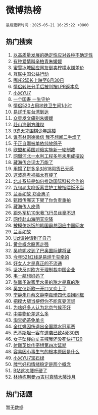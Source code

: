 # 微博热榜

`最后更新时间：2025-05-21 16:25:22 +0800`

## 热门搜索

1. [以高质量发展的确定性应对各种不确定性](https://m.weibo.cn/search?containerid=100103type%3D1%26t%3D10%26q%3D%23%E4%BB%A5%E9%AB%98%E8%B4%A8%E9%87%8F%E5%8F%91%E5%B1%95%E7%9A%84%E7%A1%AE%E5%AE%9A%E6%80%A7%E5%BA%94%E5%AF%B9%E5%90%84%E7%A7%8D%E4%B8%8D%E7%A1%AE%E5%AE%9A%E6%80%A7%23&stream_entry_id=51&isnewpage=1&extparam=seat%3D1%26pos%3D0%26q%3D%2523%25E4%25BB%25A5%25E9%25AB%2598%25E8%25B4%25A8%25E9%2587%258F%25E5%258F%2591%25E5%25B1%2595%25E7%259A%2584%25E7%25A1%25AE%25E5%25AE%259A%25E6%2580%25A7%25E5%25BA%2594%25E5%25AF%25B9%25E5%2590%2584%25E7%25A7%258D%25E4%25B8%258D%25E7%25A1%25AE%25E5%25AE%259A%25E6%2580%25A7%2523%26stream_entry_id%3D51%26c_type%3D51%26filter_type%3Drealtimehot%26cate%3D10103%26dgr%3D0%26display_time%3D1747815921%26pre_seqid%3D17478159212030327756049)
1. [有种爱情叫辛柏青朱媛媛](https://m.weibo.cn/search?containerid=100103type%3D1%26t%3D10%26q%3D%23%E6%9C%89%E7%A7%8D%E7%88%B1%E6%83%85%E5%8F%AB%E8%BE%9B%E6%9F%8F%E9%9D%92%E6%9C%B1%E5%AA%9B%E5%AA%9B%23&stream_entry_id=31&isnewpage=1&extparam=seat%3D1%26pos%3D0%26q%3D%2523%25E6%259C%2589%25E7%25A7%258D%25E7%2588%25B1%25E6%2583%2585%25E5%258F%25AB%25E8%25BE%259B%25E6%259F%258F%25E9%259D%2592%25E6%259C%25B1%25E5%25AA%259B%25E5%25AA%259B%2523%26realpos%3D1%26c_type%3D31%26cate%3D5001%26stream_entry_id%3D31%26dgr%3D0%26lcate%3D5001%26flag%3D1%26band_rank%3D1%26filter_type%3Drealtimehot%26display_time%3D1747815921%26pre_seqid%3D17478159212030327756049)
1. [蜜雪冰城回应网友倒卖柠檬水赚差价](https://m.weibo.cn/search?containerid=100103type%3D1%26t%3D10%26q%3D%23%E8%9C%9C%E9%9B%AA%E5%86%B0%E5%9F%8E%E5%9B%9E%E5%BA%94%E7%BD%91%E5%8F%8B%E5%80%92%E5%8D%96%E6%9F%A0%E6%AA%AC%E6%B0%B4%E8%B5%9A%E5%B7%AE%E4%BB%B7%23&stream_entry_id=31&isnewpage=1&extparam=seat%3D1%26pos%3D1%26q%3D%2523%25E8%259C%259C%25E9%259B%25AA%25E5%2586%25B0%25E5%259F%258E%25E5%259B%259E%25E5%25BA%2594%25E7%25BD%2591%25E5%258F%258B%25E5%2580%2592%25E5%258D%2596%25E6%259F%25A0%25E6%25AA%25AC%25E6%25B0%25B4%25E8%25B5%259A%25E5%25B7%25AE%25E4%25BB%25B7%2523%26realpos%3D2%26c_type%3D31%26cate%3D5001%26stream_entry_id%3D31%26dgr%3D0%26lcate%3D5001%26flag%3D0%26band_rank%3D2%26filter_type%3Drealtimehot%26display_time%3D1747815921%26pre_seqid%3D17478159212030327756049)
1. [互联中国公益行动](https://m.weibo.cn/search?containerid=100103type%3D1%26t%3D10%26q%3D%23%E4%BA%92%E8%81%94%E4%B8%AD%E5%9B%BD%E5%85%AC%E7%9B%8A%E8%A1%8C%E5%8A%A8%23&stream_entry_id=31&isnewpage=1&extparam=seat%3D1%26pos%3D2%26q%3D%2523%25E4%25BA%2592%25E8%2581%2594%25E4%25B8%25AD%25E5%259B%25BD%25E5%2585%25AC%25E7%259B%258A%25E8%25A1%258C%25E5%258A%25A8%2523%26realpos%3D3%26c_type%3D31%26cate%3D5001%26stream_entry_id%3D31%26dgr%3D0%26lcate%3D5001%26flag%3D0%26band_rank%3D3%26filter_type%3Drealtimehot%26display_time%3D1747815921%26pre_seqid%3D17478159212030327756049)
1. [哪吒2延长上映至6月30日](https://m.weibo.cn/search?containerid=100103type%3D1%26t%3D10%26q%3D%23%E5%93%AA%E5%90%922%E5%BB%B6%E9%95%BF%E4%B8%8A%E6%98%A0%E8%87%B36%E6%9C%8830%E6%97%A5%23&stream_entry_id=31&isnewpage=1&extparam=seat%3D1%26pos%3D3%26q%3D%2523%25E5%2593%25AA%25E5%2590%25922%25E5%25BB%25B6%25E9%2595%25BF%25E4%25B8%258A%25E6%2598%25A0%25E8%2587%25B36%25E6%259C%258830%25E6%2597%25A5%2523%26realpos%3D4%26c_type%3D31%26cate%3D5001%26stream_entry_id%3D31%26dgr%3D0%26lcate%3D5001%26flag%3D1%26band_rank%3D4%26filter_type%3Drealtimehot%26display_time%3D1747815921%26pre_seqid%3D17478159212030327756049)
1. [情侣转账分手后被判按LPR返本息](https://m.weibo.cn/search?containerid=100103type%3D1%26t%3D10%26q%3D%23%E6%83%85%E4%BE%A3%E8%BD%AC%E8%B4%A6%E5%88%86%E6%89%8B%E5%90%8E%E8%A2%AB%E5%88%A4%E6%8C%89LPR%E8%BF%94%E6%9C%AC%E6%81%AF%23&stream_entry_id=31&isnewpage=1&extparam=seat%3D1%26pos%3D4%26q%3D%2523%25E6%2583%2585%25E4%25BE%25A3%25E8%25BD%25AC%25E8%25B4%25A6%25E5%2588%2586%25E6%2589%258B%25E5%2590%258E%25E8%25A2%25AB%25E5%2588%25A4%25E6%258C%2589LPR%25E8%25BF%2594%25E6%259C%25AC%25E6%2581%25AF%2523%26realpos%3D5%26c_type%3D31%26cate%3D5001%26stream_entry_id%3D31%26dgr%3D0%26lcate%3D5001%26flag%3D0%26band_rank%3D5%26filter_type%3Drealtimehot%26display_time%3D1747815921%26pre_seqid%3D17478159212030327756049)
1. [小米YU7](https://m.weibo.cn/search?containerid=100103type%3D1%26t%3D10%26q%3D%E5%B0%8F%E7%B1%B3YU7&stream_entry_id=31&isnewpage=1&extparam=seat%3D1%26pos%3D5%26q%3D%25E5%25B0%258F%25E7%25B1%25B3YU7%26realpos%3D6%26c_type%3D31%26cate%3D5001%26stream_entry_id%3D31%26dgr%3D0%26lcate%3D5001%26flag%3D0%26band_rank%3D6%26filter_type%3Drealtimehot%26display_time%3D1747815921%26pre_seqid%3D17478159212030327756049)
1. [一个国寿 一生守护](https://m.weibo.cn/search?containerid=100103type%3D1%26t%3D10%26q%3D%23%E4%B8%80%E4%B8%AA%E5%9B%BD%E5%AF%BF+%E4%B8%80%E7%94%9F%E5%AE%88%E6%8A%A4%23&stream_entry_id=31&isnewpage=1&extparam=seat%3D1%26pos%3D6%26q%3D%2523%25E4%25B8%2580%25E4%25B8%25AA%25E5%259B%25BD%25E5%25AF%25BF%2520%25E4%25B8%2580%25E7%2594%259F%25E5%25AE%2588%25E6%258A%25A4%2523%26dgr%3D0%26c_type%3D31%26adid%3D286640%26cate%3D5001%26stream_entry_id%3D31%26topic_ad%3D1%26lcate%3D5001%26is_ad_pos%3D1%26band_rank%3D7%26filter_type%3Drealtimehot%26display_time%3D1747815921%26pre_seqid%3D17478159212030327756049)
1. [情侣520占用地铁卫生间1小时](https://m.weibo.cn/search?containerid=100103type%3D1%26t%3D10%26q%3D%E6%83%85%E4%BE%A3520%E5%8D%A0%E7%94%A8%E5%9C%B0%E9%93%81%E5%8D%AB%E7%94%9F%E9%97%B41%E5%B0%8F%E6%97%B6&stream_entry_id=31&isnewpage=1&extparam=seat%3D1%26pos%3D7%26q%3D%25E6%2583%2585%25E4%25BE%25A3520%25E5%258D%25A0%25E7%2594%25A8%25E5%259C%25B0%25E9%2593%2581%25E5%258D%25AB%25E7%2594%259F%25E9%2597%25B41%25E5%25B0%258F%25E6%2597%25B6%26realpos%3D7%26c_type%3D31%26cate%3D5001%26stream_entry_id%3D31%26dgr%3D0%26lcate%3D5001%26flag%3D1%26band_rank%3D7%26filter_type%3Drealtimehot%26display_time%3D1747815921%26pre_seqid%3D17478159212030327756049)
1. [易烊千玺台湾到达](https://m.weibo.cn/search?containerid=100103type%3D1%26t%3D10%26q%3D%23%E6%98%93%E7%83%8A%E5%8D%83%E7%8E%BA%E5%8F%B0%E6%B9%BE%E5%88%B0%E8%BE%BE%23&stream_entry_id=31&isnewpage=1&extparam=seat%3D1%26pos%3D8%26q%3D%2523%25E6%2598%2593%25E7%2583%258A%25E5%258D%2583%25E7%258E%25BA%25E5%258F%25B0%25E6%25B9%25BE%25E5%2588%25B0%25E8%25BE%25BE%2523%26realpos%3D8%26c_type%3D31%26cate%3D5001%26stream_entry_id%3D31%26dgr%3D0%26lcate%3D5001%26flag%3D1%26band_rank%3D8%26filter_type%3Drealtimehot%26display_time%3D1747815921%26pre_seqid%3D17478159212030327756049)
1. [众星发文痛别朱媛媛](https://m.weibo.cn/search?containerid=100103type%3D1%26t%3D10%26q%3D%23%E4%BC%97%E6%98%9F%E5%8F%91%E6%96%87%E7%97%9B%E5%88%AB%E6%9C%B1%E5%AA%9B%E5%AA%9B%23&stream_entry_id=31&isnewpage=1&extparam=seat%3D1%26pos%3D9%26q%3D%2523%25E4%25BC%2597%25E6%2598%259F%25E5%258F%2591%25E6%2596%2587%25E7%2597%259B%25E5%2588%25AB%25E6%259C%25B1%25E5%25AA%259B%25E5%25AA%259B%2523%26realpos%3D9%26c_type%3D31%26cate%3D5001%26stream_entry_id%3D31%26dgr%3D0%26lcate%3D5001%26flag%3D2%26band_rank%3D9%26filter_type%3Drealtimehot%26display_time%3D1747815921%26pre_seqid%3D17478159212030327756049)
1. [赴山海剧方维权](https://m.weibo.cn/search?containerid=100103type%3D1%26t%3D10%26q%3D%23%E8%B5%B4%E5%B1%B1%E6%B5%B7%E5%89%A7%E6%96%B9%E7%BB%B4%E6%9D%83%23&stream_entry_id=31&isnewpage=1&extparam=seat%3D1%26pos%3D10%26q%3D%2523%25E8%25B5%25B4%25E5%25B1%25B1%25E6%25B5%25B7%25E5%2589%25A7%25E6%2596%25B9%25E7%25BB%25B4%25E6%259D%2583%2523%26realpos%3D10%26c_type%3D31%26cate%3D5001%26stream_entry_id%3D31%26dgr%3D0%26lcate%3D5001%26flag%3D0%26band_rank%3D10%26filter_type%3Drealtimehot%26display_time%3D1747815921%26pre_seqid%3D17478159212030327756049)
1. [9岁天才围棋少年跳楼](https://m.weibo.cn/search?containerid=100103type%3D1%26t%3D10%26q%3D%239%E5%B2%81%E5%A4%A9%E6%89%8D%E5%9B%B4%E6%A3%8B%E5%B0%91%E5%B9%B4%E8%B7%B3%E6%A5%BC%23&stream_entry_id=31&isnewpage=1&extparam=seat%3D1%26pos%3D11%26q%3D%25239%25E5%25B2%2581%25E5%25A4%25A9%25E6%2589%258D%25E5%259B%25B4%25E6%25A3%258B%25E5%25B0%2591%25E5%25B9%25B4%25E8%25B7%25B3%25E6%25A5%25BC%2523%26realpos%3D11%26c_type%3D31%26cate%3D5001%26stream_entry_id%3D31%26dgr%3D0%26lcate%3D5001%26flag%3D1%26band_rank%3D11%26filter_type%3Drealtimehot%26display_time%3D1747815921%26pre_seqid%3D17478159212030327756049)
1. [谁有林则徐微信 我不想闻二手烟了](https://m.weibo.cn/search?containerid=100103type%3D1%26t%3D10%26q%3D%E8%B0%81%E6%9C%89%E6%9E%97%E5%88%99%E5%BE%90%E5%BE%AE%E4%BF%A1+%E6%88%91%E4%B8%8D%E6%83%B3%E9%97%BB%E4%BA%8C%E6%89%8B%E7%83%9F%E4%BA%86&stream_entry_id=31&isnewpage=1&extparam=seat%3D1%26pos%3D12%26q%3D%25E8%25B0%2581%25E6%259C%2589%25E6%259E%2597%25E5%2588%2599%25E5%25BE%2590%25E5%25BE%25AE%25E4%25BF%25A1%2520%25E6%2588%2591%25E4%25B8%258D%25E6%2583%25B3%25E9%2597%25BB%25E4%25BA%258C%25E6%2589%258B%25E7%2583%259F%25E4%25BA%2586%26realpos%3D12%26c_type%3D31%26cate%3D5001%26stream_entry_id%3D31%26dgr%3D0%26lcate%3D5001%26flag%3D2%26band_rank%3D12%26filter_type%3Drealtimehot%26display_time%3D1747815921%26pre_seqid%3D17478159212030327756049)
1. [于正自曝被单依纯放鸽子](https://m.weibo.cn/search?containerid=100103type%3D1%26t%3D10%26q%3D%23%E4%BA%8E%E6%AD%A3%E8%87%AA%E6%9B%9D%E8%A2%AB%E5%8D%95%E4%BE%9D%E7%BA%AF%E6%94%BE%E9%B8%BD%E5%AD%90%23&stream_entry_id=31&isnewpage=1&extparam=seat%3D1%26pos%3D13%26q%3D%2523%25E4%25BA%258E%25E6%25AD%25A3%25E8%2587%25AA%25E6%259B%259D%25E8%25A2%25AB%25E5%258D%2595%25E4%25BE%259D%25E7%25BA%25AF%25E6%2594%25BE%25E9%25B8%25BD%25E5%25AD%2590%2523%26realpos%3D13%26c_type%3D31%26cate%3D5001%26stream_entry_id%3D31%26dgr%3D0%26lcate%3D5001%26flag%3D2%26band_rank%3D13%26filter_type%3Drealtimehot%26display_time%3D1747815921%26pre_seqid%3D17478159212030327756049)
1. [欧盟和英国对俄实施新一轮制裁](https://m.weibo.cn/search?containerid=100103type%3D1%26t%3D10%26q%3D%23%E6%AC%A7%E7%9B%9F%E5%92%8C%E8%8B%B1%E5%9B%BD%E5%AF%B9%E4%BF%84%E5%AE%9E%E6%96%BD%E6%96%B0%E4%B8%80%E8%BD%AE%E5%88%B6%E8%A3%81%23&stream_entry_id=31&isnewpage=1&extparam=seat%3D1%26pos%3D14%26q%3D%2523%25E6%25AC%25A7%25E7%259B%259F%25E5%2592%258C%25E8%258B%25B1%25E5%259B%25BD%25E5%25AF%25B9%25E4%25BF%2584%25E5%25AE%259E%25E6%2596%25BD%25E6%2596%25B0%25E4%25B8%2580%25E8%25BD%25AE%25E5%2588%25B6%25E8%25A3%2581%2523%26realpos%3D14%26c_type%3D31%26cate%3D5001%26stream_entry_id%3D31%26dgr%3D0%26lcate%3D5001%26flag%3D1%26band_rank%3D14%26filter_type%3Drealtimehot%26display_time%3D1747815921%26pre_seqid%3D17478159212030327756049)
1. [网曝河北一水利工程多年未用成摆设](https://m.weibo.cn/search?containerid=100103type%3D1%26t%3D10%26q%3D%23%E7%BD%91%E6%9B%9D%E6%B2%B3%E5%8C%97%E4%B8%80%E6%B0%B4%E5%88%A9%E5%B7%A5%E7%A8%8B%E5%A4%9A%E5%B9%B4%E6%9C%AA%E7%94%A8%E6%88%90%E6%91%86%E8%AE%BE%23&stream_entry_id=31&isnewpage=1&extparam=seat%3D1%26pos%3D15%26q%3D%2523%25E7%25BD%2591%25E6%259B%259D%25E6%25B2%25B3%25E5%258C%2597%25E4%25B8%2580%25E6%25B0%25B4%25E5%2588%25A9%25E5%25B7%25A5%25E7%25A8%258B%25E5%25A4%259A%25E5%25B9%25B4%25E6%259C%25AA%25E7%2594%25A8%25E6%2588%2590%25E6%2591%2586%25E8%25AE%25BE%2523%26realpos%3D15%26c_type%3D31%26cate%3D5001%26stream_entry_id%3D31%26dgr%3D0%26lcate%3D5001%26flag%3D1%26band_rank%3D15%26filter_type%3Drealtimehot%26display_time%3D1747815921%26pre_seqid%3D17478159212030327756049)
1. [藏海传台词太万能了](https://m.weibo.cn/search?containerid=100103type%3D1%26t%3D10%26q%3D%23%E8%97%8F%E6%B5%B7%E4%BC%A0%E5%8F%B0%E8%AF%8D%E5%A4%AA%E4%B8%87%E8%83%BD%E4%BA%86%23&stream_entry_id=31&isnewpage=1&extparam=seat%3D1%26pos%3D16%26q%3D%2523%25E8%2597%258F%25E6%25B5%25B7%25E4%25BC%25A0%25E5%258F%25B0%25E8%25AF%258D%25E5%25A4%25AA%25E4%25B8%2587%25E8%2583%25BD%25E4%25BA%2586%2523%26realpos%3D16%26c_type%3D31%26cate%3D5001%26stream_entry_id%3D31%26dgr%3D0%26lcate%3D5001%26flag%3D1%26band_rank%3D16%26filter_type%3Drealtimehot%26display_time%3D1747815921%26pre_seqid%3D17478159212030327756049)
1. [用惯了拼多多对618囤货已无感](https://m.weibo.cn/search?containerid=100103type%3D1%26t%3D10%26q%3D%23%E7%94%A8%E6%83%AF%E4%BA%86%E6%8B%BC%E5%A4%9A%E5%A4%9A%E5%AF%B9618%E5%9B%A4%E8%B4%A7%E5%B7%B2%E6%97%A0%E6%84%9F%23&stream_entry_id=31&isnewpage=1&extparam=seat%3D1%26pos%3D17%26q%3D%2523%25E7%2594%25A8%25E6%2583%25AF%25E4%25BA%2586%25E6%258B%25BC%25E5%25A4%259A%25E5%25A4%259A%25E5%25AF%25B9618%25E5%259B%25A4%25E8%25B4%25A7%25E5%25B7%25B2%25E6%2597%25A0%25E6%2584%259F%2523%26realpos%3D17%26c_type%3D31%26cate%3D5001%26stream_entry_id%3D31%26dgr%3D0%26lcate%3D5001%26flag%3D1%26band_rank%3D17%26filter_type%3Drealtimehot%26display_time%3D1747815921%26pre_seqid%3D17478159212030327756049)
1. [这波高考祝福太有梗了](https://m.weibo.cn/search?containerid=100103type%3D1%26t%3D10%26q%3D%23%E8%BF%99%E6%B3%A2%E9%AB%98%E8%80%83%E7%A5%9D%E7%A6%8F%E5%A4%AA%E6%9C%89%E6%A2%97%E4%BA%86%23&stream_entry_id=31&isnewpage=1&extparam=seat%3D1%26pos%3D18%26q%3D%2523%25E8%25BF%2599%25E6%25B3%25A2%25E9%25AB%2598%25E8%2580%2583%25E7%25A5%259D%25E7%25A6%258F%25E5%25A4%25AA%25E6%259C%2589%25E6%25A2%2597%25E4%25BA%2586%2523%26realpos%3D18%26c_type%3D31%26cate%3D5001%26stream_entry_id%3D31%26dgr%3D0%26lcate%3D5001%26flag%3D1%26band_rank%3D18%26filter_type%3Drealtimehot%26display_time%3D1747815921%26pre_seqid%3D17478159212030327756049)
1. [北斗系统是如何推动国际科技合作的](https://m.weibo.cn/search?containerid=100103type%3D1%26t%3D10%26q%3D%23%E5%8C%97%E6%96%97%E7%B3%BB%E7%BB%9F%E6%98%AF%E5%A6%82%E4%BD%95%E6%8E%A8%E5%8A%A8%E5%9B%BD%E9%99%85%E7%A7%91%E6%8A%80%E5%90%88%E4%BD%9C%E7%9A%84%23&stream_entry_id=31&isnewpage=1&extparam=seat%3D1%26pos%3D19%26q%3D%2523%25E5%258C%2597%25E6%2596%2597%25E7%25B3%25BB%25E7%25BB%259F%25E6%2598%25AF%25E5%25A6%2582%25E4%25BD%2595%25E6%258E%25A8%25E5%258A%25A8%25E5%259B%25BD%25E9%2599%2585%25E7%25A7%2591%25E6%258A%2580%25E5%2590%2588%25E4%25BD%259C%25E7%259A%2584%2523%26realpos%3D19%26c_type%3D31%26cate%3D5001%26band_rank%3D19%26stream_entry_id%3D31%26dgr%3D0%26lcate%3D5001%26flag%3D1%26is_ai_ask%3D1%26filter_type%3Drealtimehot%26display_time%3D1747815921%26pre_seqid%3D17478159212030327756049)
1. [九旬老太呛饭离世护工被指喂饭不当](https://m.weibo.cn/search?containerid=100103type%3D1%26t%3D10%26q%3D%23%E4%B9%9D%E6%97%AC%E8%80%81%E5%A4%AA%E5%91%9B%E9%A5%AD%E7%A6%BB%E4%B8%96%E6%8A%A4%E5%B7%A5%E8%A2%AB%E6%8C%87%E5%96%82%E9%A5%AD%E4%B8%8D%E5%BD%93%23&stream_entry_id=31&isnewpage=1&extparam=seat%3D1%26pos%3D20%26q%3D%2523%25E4%25B9%259D%25E6%2597%25AC%25E8%2580%2581%25E5%25A4%25AA%25E5%2591%259B%25E9%25A5%25AD%25E7%25A6%25BB%25E4%25B8%2596%25E6%258A%25A4%25E5%25B7%25A5%25E8%25A2%25AB%25E6%258C%2587%25E5%2596%2582%25E9%25A5%25AD%25E4%25B8%258D%25E5%25BD%2593%2523%26realpos%3D20%26c_type%3D31%26cate%3D5001%26stream_entry_id%3D31%26dgr%3D0%26lcate%3D5001%26flag%3D1%26band_rank%3D20%26filter_type%3Drealtimehot%26display_time%3D1747815921%26pre_seqid%3D17478159212030327756049)
1. [兰香如故 郑合惠子](https://m.weibo.cn/search?containerid=100103type%3D1%26t%3D10%26q%3D%E5%85%B0%E9%A6%99%E5%A6%82%E6%95%85+%E9%83%91%E5%90%88%E6%83%A0%E5%AD%90&stream_entry_id=31&isnewpage=1&extparam=seat%3D1%26pos%3D21%26q%3D%25E5%2585%25B0%25E9%25A6%2599%25E5%25A6%2582%25E6%2595%2585%2520%25E9%2583%2591%25E5%2590%2588%25E6%2583%25A0%25E5%25AD%2590%26realpos%3D21%26c_type%3D31%26cate%3D5001%26stream_entry_id%3D31%26dgr%3D0%26lcate%3D5001%26flag%3D1%26band_rank%3D21%26filter_type%3Drealtimehot%26display_time%3D1747815921%26pre_seqid%3D17478159212030327756049)
1. [甄嬛传哪天下架了你负责重拍](https://m.weibo.cn/search?containerid=100103type%3D1%26t%3D10%26q%3D%E7%94%84%E5%AC%9B%E4%BC%A0%E5%93%AA%E5%A4%A9%E4%B8%8B%E6%9E%B6%E4%BA%86%E4%BD%A0%E8%B4%9F%E8%B4%A3%E9%87%8D%E6%8B%8D&stream_entry_id=31&isnewpage=1&extparam=seat%3D1%26pos%3D22%26q%3D%25E7%2594%2584%25E5%25AC%259B%25E4%25BC%25A0%25E5%2593%25AA%25E5%25A4%25A9%25E4%25B8%258B%25E6%259E%25B6%25E4%25BA%2586%25E4%25BD%25A0%25E8%25B4%259F%25E8%25B4%25A3%25E9%2587%258D%25E6%258B%258D%26realpos%3D22%26c_type%3D31%26cate%3D5001%26stream_entry_id%3D31%26dgr%3D0%26lcate%3D5001%26flag%3D2%26band_rank%3D22%26filter_type%3Drealtimehot%26display_time%3D1747815921%26pre_seqid%3D17478159212030327756049)
1. [藏海传人皮俑](https://m.weibo.cn/search?containerid=100103type%3D1%26t%3D10%26q%3D%23%E8%97%8F%E6%B5%B7%E4%BC%A0%E4%BA%BA%E7%9A%AE%E4%BF%91%23&stream_entry_id=31&isnewpage=1&extparam=seat%3D1%26pos%3D23%26q%3D%2523%25E8%2597%258F%25E6%25B5%25B7%25E4%25BC%25A0%25E4%25BA%25BA%25E7%259A%25AE%25E4%25BF%2591%2523%26realpos%3D23%26c_type%3D31%26cate%3D5001%26stream_entry_id%3D31%26dgr%3D0%26lcate%3D5001%26flag%3D0%26band_rank%3D23%26filter_type%3Drealtimehot%26display_time%3D1747815921%26pre_seqid%3D17478159212030327756049)
1. [距外军机10米我飞行员丝毫不退](https://m.weibo.cn/search?containerid=100103type%3D1%26t%3D10%26q%3D%23%E8%B7%9D%E5%A4%96%E5%86%9B%E6%9C%BA10%E7%B1%B3%E6%88%91%E9%A3%9E%E8%A1%8C%E5%91%98%E4%B8%9D%E6%AF%AB%E4%B8%8D%E9%80%80%23&stream_entry_id=31&isnewpage=1&extparam=seat%3D1%26pos%3D24%26q%3D%2523%25E8%25B7%259D%25E5%25A4%2596%25E5%2586%259B%25E6%259C%25BA10%25E7%25B1%25B3%25E6%2588%2591%25E9%25A3%259E%25E8%25A1%258C%25E5%2591%2598%25E4%25B8%259D%25E6%25AF%25AB%25E4%25B8%258D%25E9%2580%2580%2523%26realpos%3D24%26c_type%3D31%26cate%3D5001%26stream_entry_id%3D31%26dgr%3D0%26lcate%3D5001%26flag%3D1%26band_rank%3D24%26filter_type%3Drealtimehot%26display_time%3D1747815921%26pre_seqid%3D17478159212030327756049)
1. [网传赴山海明天空降](https://m.weibo.cn/search?containerid=100103type%3D1%26t%3D10%26q%3D%23%E7%BD%91%E4%BC%A0%E8%B5%B4%E5%B1%B1%E6%B5%B7%E6%98%8E%E5%A4%A9%E7%A9%BA%E9%99%8D%23&stream_entry_id=31&isnewpage=1&extparam=seat%3D1%26pos%3D25%26q%3D%2523%25E7%25BD%2591%25E4%25BC%25A0%25E8%25B5%25B4%25E5%25B1%25B1%25E6%25B5%25B7%25E6%2598%258E%25E5%25A4%25A9%25E7%25A9%25BA%25E9%2599%258D%2523%26realpos%3D25%26c_type%3D31%26cate%3D5001%26stream_entry_id%3D31%26dgr%3D0%26lcate%3D5001%26flag%3D0%26band_rank%3D25%26filter_type%3Drealtimehot%26display_time%3D1747815921%26pre_seqid%3D17478159212030327756049)
1. [被模仿吃饭的韩国霸总回应中国网友](https://m.weibo.cn/search?containerid=100103type%3D1%26t%3D10%26q%3D%23%E8%A2%AB%E6%A8%A1%E4%BB%BF%E5%90%83%E9%A5%AD%E7%9A%84%E9%9F%A9%E5%9B%BD%E9%9C%B8%E6%80%BB%E5%9B%9E%E5%BA%94%E4%B8%AD%E5%9B%BD%E7%BD%91%E5%8F%8B%23&stream_entry_id=31&isnewpage=1&extparam=seat%3D1%26pos%3D26%26q%3D%2523%25E8%25A2%25AB%25E6%25A8%25A1%25E4%25BB%25BF%25E5%2590%2583%25E9%25A5%25AD%25E7%259A%2584%25E9%259F%25A9%25E5%259B%25BD%25E9%259C%25B8%25E6%2580%25BB%25E5%259B%259E%25E5%25BA%2594%25E4%25B8%25AD%25E5%259B%25BD%25E7%25BD%2591%25E5%258F%258B%2523%26realpos%3D26%26c_type%3D31%26cate%3D5001%26stream_entry_id%3D31%26dgr%3D0%26lcate%3D5001%26flag%3D0%26band_rank%3D26%26filter_type%3Drealtimehot%26display_time%3D1747815921%26pre_seqid%3D17478159212030327756049)
1. [兰香如故](https://m.weibo.cn/search?containerid=100103type%3D1%26t%3D10%26q%3D%E5%85%B0%E9%A6%99%E5%A6%82%E6%95%85&stream_entry_id=31&isnewpage=1&extparam=seat%3D1%26pos%3D27%26q%3D%25E5%2585%25B0%25E9%25A6%2599%25E5%25A6%2582%25E6%2595%2585%26realpos%3D27%26c_type%3D31%26cate%3D5001%26stream_entry_id%3D31%26dgr%3D0%26lcate%3D5001%26flag%3D1%26band_rank%3D27%26filter_type%3Drealtimehot%26display_time%3D1747815921%26pre_seqid%3D17478159212030327756049)
1. [Uzi请神请到了自己](https://m.weibo.cn/search?containerid=100103type%3D1%26t%3D10%26q%3D%23Uzi%E8%AF%B7%E7%A5%9E%E8%AF%B7%E5%88%B0%E4%BA%86%E8%87%AA%E5%B7%B1%23&stream_entry_id=31&isnewpage=1&extparam=seat%3D1%26pos%3D28%26q%3D%2523Uzi%25E8%25AF%25B7%25E7%25A5%259E%25E8%25AF%25B7%25E5%2588%25B0%25E4%25BA%2586%25E8%2587%25AA%25E5%25B7%25B1%2523%26realpos%3D28%26c_type%3D31%26cate%3D5001%26stream_entry_id%3D31%26dgr%3D0%26lcate%3D5001%26flag%3D1%26band_rank%3D28%26filter_type%3Drealtimehot%26display_time%3D1747815921%26pre_seqid%3D17478159212030327756049)
1. [黄金概念股再走强](https://m.weibo.cn/search?containerid=100103type%3D1%26t%3D10%26q%3D%23%E9%BB%84%E9%87%91%E6%A6%82%E5%BF%B5%E8%82%A1%E5%86%8D%E8%B5%B0%E5%BC%BA%23&stream_entry_id=31&isnewpage=1&extparam=seat%3D1%26pos%3D29%26q%3D%2523%25E9%25BB%2584%25E9%2587%2591%25E6%25A6%2582%25E5%25BF%25B5%25E8%2582%25A1%25E5%2586%258D%25E8%25B5%25B0%25E5%25BC%25BA%2523%26realpos%3D29%26c_type%3D31%26cate%3D5001%26stream_entry_id%3D31%26dgr%3D0%26lcate%3D5001%26flag%3D1%26band_rank%3D29%26filter_type%3Drealtimehot%26display_time%3D1747815921%26pre_seqid%3D17478159212030327756049)
1. [吴艳妮收到了巴奥国际健将证](https://m.weibo.cn/search?containerid=100103type%3D1%26t%3D10%26q%3D%23%E5%90%B4%E8%89%B3%E5%A6%AE%E6%94%B6%E5%88%B0%E4%BA%86%E5%B7%B4%E5%A5%A5%E5%9B%BD%E9%99%85%E5%81%A5%E5%B0%86%E8%AF%81%23&stream_entry_id=31&isnewpage=1&extparam=seat%3D1%26pos%3D30%26q%3D%2523%25E5%2590%25B4%25E8%2589%25B3%25E5%25A6%25AE%25E6%2594%25B6%25E5%2588%25B0%25E4%25BA%2586%25E5%25B7%25B4%25E5%25A5%25A5%25E5%259B%25BD%25E9%2599%2585%25E5%2581%25A5%25E5%25B0%2586%25E8%25AF%2581%2523%26realpos%3D30%26c_type%3D31%26cate%3D5001%26stream_entry_id%3D31%26dgr%3D0%26lcate%3D5001%26flag%3D1%26band_rank%3D30%26filter_type%3Drealtimehot%26display_time%3D1747815921%26pre_seqid%3D17478159212030327756049)
1. [今年521红线是易烊千玺牵的](https://m.weibo.cn/search?containerid=100103type%3D1%26t%3D10%26q%3D%23%E4%BB%8A%E5%B9%B4521%E7%BA%A2%E7%BA%BF%E6%98%AF%E6%98%93%E7%83%8A%E5%8D%83%E7%8E%BA%E7%89%B5%E7%9A%84%23&stream_entry_id=31&isnewpage=1&extparam=seat%3D1%26pos%3D31%26q%3D%2523%25E4%25BB%258A%25E5%25B9%25B4521%25E7%25BA%25A2%25E7%25BA%25BF%25E6%2598%25AF%25E6%2598%2593%25E7%2583%258A%25E5%258D%2583%25E7%258E%25BA%25E7%2589%25B5%25E7%259A%2584%2523%26realpos%3D31%26c_type%3D31%26cate%3D5001%26stream_entry_id%3D31%26dgr%3D0%26lcate%3D5001%26flag%3D1%26band_rank%3D31%26filter_type%3Drealtimehot%26display_time%3D1747815921%26pre_seqid%3D17478159212030327756049)
1. [好女人才是真正的不流通](https://m.weibo.cn/search?containerid=100103type%3D1%26t%3D10%26q%3D%E5%A5%BD%E5%A5%B3%E4%BA%BA%E6%89%8D%E6%98%AF%E7%9C%9F%E6%AD%A3%E7%9A%84%E4%B8%8D%E6%B5%81%E9%80%9A&stream_entry_id=31&isnewpage=1&extparam=seat%3D1%26pos%3D32%26q%3D%25E5%25A5%25BD%25E5%25A5%25B3%25E4%25BA%25BA%25E6%2589%258D%25E6%2598%25AF%25E7%259C%259F%25E6%25AD%25A3%25E7%259A%2584%25E4%25B8%258D%25E6%25B5%2581%25E9%2580%259A%26realpos%3D32%26c_type%3D31%26cate%3D5001%26stream_entry_id%3D31%26dgr%3D0%26lcate%3D5001%26flag%3D1%26band_rank%3D32%26filter_type%3Drealtimehot%26display_time%3D1747815921%26pre_seqid%3D17478159212030327756049)
1. [坚决反对欧方无理制裁中国企业](https://m.weibo.cn/search?containerid=100103type%3D1%26t%3D10%26q%3D%23%E5%9D%9A%E5%86%B3%E5%8F%8D%E5%AF%B9%E6%AC%A7%E6%96%B9%E6%97%A0%E7%90%86%E5%88%B6%E8%A3%81%E4%B8%AD%E5%9B%BD%E4%BC%81%E4%B8%9A%23&stream_entry_id=31&isnewpage=1&extparam=seat%3D1%26pos%3D33%26q%3D%2523%25E5%259D%259A%25E5%2586%25B3%25E5%258F%258D%25E5%25AF%25B9%25E6%25AC%25A7%25E6%2596%25B9%25E6%2597%25A0%25E7%2590%2586%25E5%2588%25B6%25E8%25A3%2581%25E4%25B8%25AD%25E5%259B%25BD%25E4%25BC%2581%25E4%25B8%259A%2523%26realpos%3D33%26c_type%3D31%26cate%3D5001%26stream_entry_id%3D31%26dgr%3D0%26lcate%3D5001%26flag%3D1%26band_rank%3D33%26filter_type%3Drealtimehot%26display_time%3D1747815921%26pre_seqid%3D17478159212030327756049)
1. [韦一航想妈妈了](https://m.weibo.cn/search?containerid=100103type%3D1%26t%3D10%26q%3D%23%E9%9F%A6%E4%B8%80%E8%88%AA%E6%83%B3%E5%A6%88%E5%A6%88%E4%BA%86%23&stream_entry_id=31&isnewpage=1&extparam=seat%3D1%26pos%3D34%26q%3D%2523%25E9%259F%25A6%25E4%25B8%2580%25E8%2588%25AA%25E6%2583%25B3%25E5%25A6%2588%25E5%25A6%2588%25E4%25BA%2586%2523%26realpos%3D34%26c_type%3D31%26cate%3D5001%26stream_entry_id%3D31%26dgr%3D0%26lcate%3D5001%26flag%3D1%26band_rank%3D34%26filter_type%3Drealtimehot%26display_time%3D1747815921%26pre_seqid%3D17478159212030327756049)
1. [张馨予说家里水果的甜才是真的甜](https://m.weibo.cn/search?containerid=100103type%3D1%26t%3D10%26q%3D%23%E5%BC%A0%E9%A6%A8%E4%BA%88%E8%AF%B4%E5%AE%B6%E9%87%8C%E6%B0%B4%E6%9E%9C%E7%9A%84%E7%94%9C%E6%89%8D%E6%98%AF%E7%9C%9F%E7%9A%84%E7%94%9C%23&stream_entry_id=31&isnewpage=1&extparam=seat%3D1%26pos%3D35%26q%3D%2523%25E5%25BC%25A0%25E9%25A6%25A8%25E4%25BA%2588%25E8%25AF%25B4%25E5%25AE%25B6%25E9%2587%258C%25E6%25B0%25B4%25E6%259E%259C%25E7%259A%2584%25E7%2594%259C%25E6%2589%258D%25E6%2598%25AF%25E7%259C%259F%25E7%259A%2584%25E7%2594%259C%2523%26realpos%3D35%26c_type%3D31%26cate%3D5001%26stream_entry_id%3D31%26dgr%3D0%26lcate%3D5001%26flag%3D1%26band_rank%3D35%26filter_type%3Drealtimehot%26display_time%3D1747815921%26pre_seqid%3D17478159212030327756049)
1. [吴宣仪新歌一开口又恋上了](https://m.weibo.cn/search?containerid=100103type%3D1%26t%3D10%26q%3D%E5%90%B4%E5%AE%A3%E4%BB%AA%E6%96%B0%E6%AD%8C%E4%B8%80%E5%BC%80%E5%8F%A3%E5%8F%88%E6%81%8B%E4%B8%8A%E4%BA%86&stream_entry_id=31&isnewpage=1&extparam=seat%3D1%26pos%3D36%26q%3D%25E5%2590%25B4%25E5%25AE%25A3%25E4%25BB%25AA%25E6%2596%25B0%25E6%25AD%258C%25E4%25B8%2580%25E5%25BC%2580%25E5%258F%25A3%25E5%258F%2588%25E6%2581%258B%25E4%25B8%258A%25E4%25BA%2586%26realpos%3D36%26c_type%3D31%26cate%3D5001%26stream_entry_id%3D31%26dgr%3D0%26lcate%3D5001%26flag%3D1%26band_rank%3D36%26filter_type%3Drealtimehot%26display_time%3D1747815921%26pre_seqid%3D17478159212030327756049)
1. [宁静朱丹蔡文静李嘉琦四代浪姐同框](https://m.weibo.cn/search?containerid=100103type%3D1%26t%3D10%26q%3D%E5%AE%81%E9%9D%99%E6%9C%B1%E4%B8%B9%E8%94%A1%E6%96%87%E9%9D%99%E6%9D%8E%E5%98%89%E7%90%A6%E5%9B%9B%E4%BB%A3%E6%B5%AA%E5%A7%90%E5%90%8C%E6%A1%86&stream_entry_id=31&isnewpage=1&extparam=seat%3D1%26pos%3D37%26q%3D%25E5%25AE%2581%25E9%259D%2599%25E6%259C%25B1%25E4%25B8%25B9%25E8%2594%25A1%25E6%2596%2587%25E9%259D%2599%25E6%259D%258E%25E5%2598%2589%25E7%2590%25A6%25E5%259B%259B%25E4%25BB%25A3%25E6%25B5%25AA%25E5%25A7%2590%25E5%2590%258C%25E6%25A1%2586%26realpos%3D37%26c_type%3D31%26cate%3D5001%26stream_entry_id%3D31%26dgr%3D0%26lcate%3D5001%26flag%3D1%26band_rank%3D37%26filter_type%3Drealtimehot%26display_time%3D1747815921%26pre_seqid%3D17478159212030327756049)
1. [把摸大腿当梗但你不能真耍流氓](https://m.weibo.cn/search?containerid=100103type%3D1%26t%3D10%26q%3D%E6%8A%8A%E6%91%B8%E5%A4%A7%E8%85%BF%E5%BD%93%E6%A2%97%E4%BD%86%E4%BD%A0%E4%B8%8D%E8%83%BD%E7%9C%9F%E8%80%8D%E6%B5%81%E6%B0%93&stream_entry_id=31&isnewpage=1&extparam=seat%3D1%26pos%3D38%26q%3D%25E6%258A%258A%25E6%2591%25B8%25E5%25A4%25A7%25E8%2585%25BF%25E5%25BD%2593%25E6%25A2%2597%25E4%25BD%2586%25E4%25BD%25A0%25E4%25B8%258D%25E8%2583%25BD%25E7%259C%259F%25E8%2580%258D%25E6%25B5%2581%25E6%25B0%2593%26realpos%3D38%26c_type%3D31%26cate%3D5001%26stream_entry_id%3D31%26dgr%3D0%26lcate%3D5001%26flag%3D1%26band_rank%3D38%26filter_type%3Drealtimehot%26display_time%3D1747815921%26pre_seqid%3D17478159212030327756049)
1. [为啥好多人认为北京气候不好](https://m.weibo.cn/search?containerid=100103type%3D1%26t%3D10%26q%3D%E4%B8%BA%E5%95%A5%E5%A5%BD%E5%A4%9A%E4%BA%BA%E8%AE%A4%E4%B8%BA%E5%8C%97%E4%BA%AC%E6%B0%94%E5%80%99%E4%B8%8D%E5%A5%BD&stream_entry_id=31&isnewpage=1&extparam=seat%3D1%26pos%3D39%26q%3D%25E4%25B8%25BA%25E5%2595%25A5%25E5%25A5%25BD%25E5%25A4%259A%25E4%25BA%25BA%25E8%25AE%25A4%25E4%25B8%25BA%25E5%258C%2597%25E4%25BA%25AC%25E6%25B0%2594%25E5%2580%2599%25E4%25B8%258D%25E5%25A5%25BD%26realpos%3D39%26c_type%3D31%26cate%3D5001%26band_rank%3D39%26stream_entry_id%3D31%26dgr%3D0%26lcate%3D5001%26flag%3D1%26is_ai_ask%3D1%26filter_type%3Drealtimehot%26display_time%3D1747815921%26pre_seqid%3D17478159212030327756049)
1. [中美物价差这么多](https://m.weibo.cn/search?containerid=100103type%3D1%26t%3D10%26q%3D%E4%B8%AD%E7%BE%8E%E7%89%A9%E4%BB%B7%E5%B7%AE%E8%BF%99%E4%B9%88%E5%A4%9A&stream_entry_id=31&isnewpage=1&extparam=seat%3D1%26pos%3D40%26q%3D%25E4%25B8%25AD%25E7%25BE%258E%25E7%2589%25A9%25E4%25BB%25B7%25E5%25B7%25AE%25E8%25BF%2599%25E4%25B9%2588%25E5%25A4%259A%26realpos%3D40%26c_type%3D31%26cate%3D5001%26stream_entry_id%3D31%26dgr%3D0%26lcate%3D5001%26flag%3D1%26band_rank%3D40%26filter_type%3Drealtimehot%26display_time%3D1747815921%26pre_seqid%3D17478159212030327756049)
1. [淘宝奶茶免单卡](https://m.weibo.cn/search?containerid=100103type%3D1%26t%3D10%26q%3D%23%E6%B7%98%E5%AE%9D%E5%A5%B6%E8%8C%B6%E5%85%8D%E5%8D%95%E5%8D%A1%23&stream_entry_id=31&isnewpage=1&extparam=seat%3D1%26pos%3D41%26q%3D%2523%25E6%25B7%2598%25E5%25AE%259D%25E5%25A5%25B6%25E8%258C%25B6%25E5%2585%258D%25E5%258D%2595%25E5%258D%25A1%2523%26realpos%3D41%26c_type%3D31%26cate%3D5001%26stream_entry_id%3D31%26dgr%3D0%26lcate%3D5001%26flag%3D0%26band_rank%3D41%26filter_type%3Drealtimehot%26display_time%3D1747815921%26pre_seqid%3D17478159212030327756049)
1. [全红婵因伤退出全国跳水冠军赛](https://m.weibo.cn/search?containerid=100103type%3D1%26t%3D10%26q%3D%23%E5%85%A8%E7%BA%A2%E5%A9%B5%E5%9B%A0%E4%BC%A4%E9%80%80%E5%87%BA%E5%85%A8%E5%9B%BD%E8%B7%B3%E6%B0%B4%E5%86%A0%E5%86%9B%E8%B5%9B%23&stream_entry_id=31&isnewpage=1&extparam=seat%3D1%26pos%3D42%26q%3D%2523%25E5%2585%25A8%25E7%25BA%25A2%25E5%25A9%25B5%25E5%259B%25A0%25E4%25BC%25A4%25E9%2580%2580%25E5%2587%25BA%25E5%2585%25A8%25E5%259B%25BD%25E8%25B7%25B3%25E6%25B0%25B4%25E5%2586%25A0%25E5%2586%259B%25E8%25B5%259B%2523%26realpos%3D42%26c_type%3D31%26cate%3D5001%26stream_entry_id%3D31%26dgr%3D0%26lcate%3D5001%26flag%3D0%26band_rank%3D42%26filter_type%3Drealtimehot%26display_time%3D1747815921%26pre_seqid%3D17478159212030327756049)
1. [巴基斯坦一客车遭袭已致4死30伤](https://m.weibo.cn/search?containerid=100103type%3D1%26t%3D10%26q%3D%23%E5%B7%B4%E5%9F%BA%E6%96%AF%E5%9D%A6%E4%B8%80%E5%AE%A2%E8%BD%A6%E9%81%AD%E8%A2%AD%E5%B7%B2%E8%87%B44%E6%AD%BB30%E4%BC%A4%23&stream_entry_id=31&isnewpage=1&extparam=seat%3D1%26pos%3D43%26q%3D%2523%25E5%25B7%25B4%25E5%259F%25BA%25E6%2596%25AF%25E5%259D%25A6%25E4%25B8%2580%25E5%25AE%25A2%25E8%25BD%25A6%25E9%2581%25AD%25E8%25A2%25AD%25E5%25B7%25B2%25E8%2587%25B44%25E6%25AD%25BB30%25E4%25BC%25A4%2523%26realpos%3D43%26c_type%3D31%26cate%3D5001%26stream_entry_id%3D31%26dgr%3D0%26lcate%3D5001%26flag%3D0%26band_rank%3D43%26filter_type%3Drealtimehot%26display_time%3D1747815921%26pre_seqid%3D17478159212030327756049)
1. [女子坠楼向丈夫喊我还没死快打120](https://m.weibo.cn/search?containerid=100103type%3D1%26t%3D10%26q%3D%23%E5%A5%B3%E5%AD%90%E5%9D%A0%E6%A5%BC%E5%90%91%E4%B8%88%E5%A4%AB%E5%96%8A%E6%88%91%E8%BF%98%E6%B2%A1%E6%AD%BB%E5%BF%AB%E6%89%93120%23&stream_entry_id=31&isnewpage=1&extparam=seat%3D1%26pos%3D44%26q%3D%2523%25E5%25A5%25B3%25E5%25AD%2590%25E5%259D%25A0%25E6%25A5%25BC%25E5%2590%2591%25E4%25B8%2588%25E5%25A4%25AB%25E5%2596%258A%25E6%2588%2591%25E8%25BF%2598%25E6%25B2%25A1%25E6%25AD%25BB%25E5%25BF%25AB%25E6%2589%2593120%2523%26realpos%3D44%26c_type%3D31%26cate%3D5001%26stream_entry_id%3D31%26dgr%3D0%26lcate%3D5001%26flag%3D0%26band_rank%3D44%26filter_type%3Drealtimehot%26display_time%3D1747815921%26pre_seqid%3D17478159212030327756049)
1. [射雕英雄传密钥第四次延期](https://m.weibo.cn/search?containerid=100103type%3D1%26t%3D10%26q%3D%23%E5%B0%84%E9%9B%95%E8%8B%B1%E9%9B%84%E4%BC%A0%E5%AF%86%E9%92%A5%E7%AC%AC%E5%9B%9B%E6%AC%A1%E5%BB%B6%E6%9C%9F%23&stream_entry_id=31&isnewpage=1&extparam=seat%3D1%26pos%3D45%26q%3D%2523%25E5%25B0%2584%25E9%259B%2595%25E8%258B%25B1%25E9%259B%2584%25E4%25BC%25A0%25E5%25AF%2586%25E9%2592%25A5%25E7%25AC%25AC%25E5%259B%259B%25E6%25AC%25A1%25E5%25BB%25B6%25E6%259C%259F%2523%26realpos%3D45%26c_type%3D31%26cate%3D5001%26stream_entry_id%3D31%26dgr%3D0%26lcate%3D5001%26flag%3D1%26band_rank%3D45%26filter_type%3Drealtimehot%26display_time%3D1747815921%26pre_seqid%3D17478159212030327756049)
1. [容易因小事生气的根本原因是什么](https://m.weibo.cn/search?containerid=100103type%3D1%26t%3D10%26q%3D%E5%AE%B9%E6%98%93%E5%9B%A0%E5%B0%8F%E4%BA%8B%E7%94%9F%E6%B0%94%E7%9A%84%E6%A0%B9%E6%9C%AC%E5%8E%9F%E5%9B%A0%E6%98%AF%E4%BB%80%E4%B9%88&stream_entry_id=31&isnewpage=1&extparam=seat%3D1%26pos%3D46%26q%3D%25E5%25AE%25B9%25E6%2598%2593%25E5%259B%25A0%25E5%25B0%258F%25E4%25BA%258B%25E7%2594%259F%25E6%25B0%2594%25E7%259A%2584%25E6%25A0%25B9%25E6%259C%25AC%25E5%258E%259F%25E5%259B%25A0%25E6%2598%25AF%25E4%25BB%2580%25E4%25B9%2588%26realpos%3D46%26c_type%3D31%26cate%3D5001%26band_rank%3D46%26stream_entry_id%3D31%26dgr%3D0%26lcate%3D5001%26flag%3D1%26is_ai_ask%3D1%26filter_type%3Drealtimehot%26display_time%3D1747815921%26pre_seqid%3D17478159212030327756049)
1. [小米YU7宝石绿](https://m.weibo.cn/search?containerid=100103type%3D1%26t%3D10%26q%3D%23%E5%B0%8F%E7%B1%B3YU7%E5%AE%9D%E7%9F%B3%E7%BB%BF%23&stream_entry_id=31&isnewpage=1&extparam=seat%3D1%26pos%3D47%26q%3D%2523%25E5%25B0%258F%25E7%25B1%25B3YU7%25E5%25AE%259D%25E7%259F%25B3%25E7%25BB%25BF%2523%26realpos%3D47%26c_type%3D31%26cate%3D5001%26stream_entry_id%3D31%26dgr%3D0%26lcate%3D5001%26flag%3D1%26band_rank%3D47%26filter_type%3Drealtimehot%26display_time%3D1747815921%26pre_seqid%3D17478159212030327756049)
1. [脾气好和情绪稳定是两个概念](https://m.weibo.cn/search?containerid=100103type%3D1%26t%3D10%26q%3D%E8%84%BE%E6%B0%94%E5%A5%BD%E5%92%8C%E6%83%85%E7%BB%AA%E7%A8%B3%E5%AE%9A%E6%98%AF%E4%B8%A4%E4%B8%AA%E6%A6%82%E5%BF%B5&stream_entry_id=31&isnewpage=1&extparam=seat%3D1%26pos%3D48%26q%3D%25E8%2584%25BE%25E6%25B0%2594%25E5%25A5%25BD%25E5%2592%258C%25E6%2583%2585%25E7%25BB%25AA%25E7%25A8%25B3%25E5%25AE%259A%25E6%2598%25AF%25E4%25B8%25A4%25E4%25B8%25AA%25E6%25A6%2582%25E5%25BF%25B5%26realpos%3D48%26c_type%3D31%26cate%3D5001%26stream_entry_id%3D31%26dgr%3D0%26lcate%3D5001%26flag%3D1%26band_rank%3D48%26filter_type%3Drealtimehot%26display_time%3D1747815921%26pre_seqid%3D17478159212030327756049)
1. [B站这次腰杆硬了](https://m.weibo.cn/search?containerid=100103type%3D1%26t%3D10%26q%3DB%E7%AB%99%E8%BF%99%E6%AC%A1%E8%85%B0%E6%9D%86%E7%A1%AC%E4%BA%86&stream_entry_id=31&isnewpage=1&extparam=seat%3D1%26pos%3D49%26q%3DB%25E7%25AB%2599%25E8%25BF%2599%25E6%25AC%25A1%25E8%2585%25B0%25E6%259D%2586%25E7%25A1%25AC%25E4%25BA%2586%26realpos%3D49%26c_type%3D31%26cate%3D5001%26stream_entry_id%3D31%26dgr%3D0%26lcate%3D5001%26flag%3D1%26band_rank%3D49%26filter_type%3Drealtimehot%26display_time%3D1747815921%26pre_seqid%3D17478159212030327756049)
1. [林诗栋蒯曼vs吉村真晴大藤沙月](https://m.weibo.cn/search?containerid=100103type%3D1%26t%3D10%26q%3D%23%E6%9E%97%E8%AF%97%E6%A0%8B%E8%92%AF%E6%9B%BCvs%E5%90%89%E6%9D%91%E7%9C%9F%E6%99%B4%E5%A4%A7%E8%97%A4%E6%B2%99%E6%9C%88%23&stream_entry_id=31&isnewpage=1&extparam=seat%3D1%26pos%3D50%26q%3D%2523%25E6%259E%2597%25E8%25AF%2597%25E6%25A0%258B%25E8%2592%25AF%25E6%259B%25BCvs%25E5%2590%2589%25E6%259D%2591%25E7%259C%259F%25E6%2599%25B4%25E5%25A4%25A7%25E8%2597%25A4%25E6%25B2%2599%25E6%259C%2588%2523%26realpos%3D50%26c_type%3D31%26cate%3D5001%26stream_entry_id%3D31%26dgr%3D0%26lcate%3D5001%26flag%3D1%26band_rank%3D50%26filter_type%3Drealtimehot%26display_time%3D1747815921%26pre_seqid%3D17478159212030327756049)

## 热门话题

暂无数据
